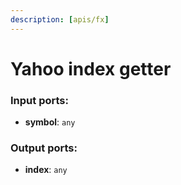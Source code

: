 ```yaml
---
description: [apis/fx]
---
```


# Yahoo index getter

### Input ports:

* __symbol__: `any`

### Output ports:

* __index__: `any`

